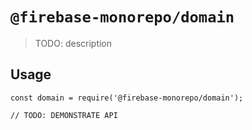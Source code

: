 # `@firebase-monorepo/domain`

> TODO: description

## Usage

```
const domain = require('@firebase-monorepo/domain');

// TODO: DEMONSTRATE API
```
